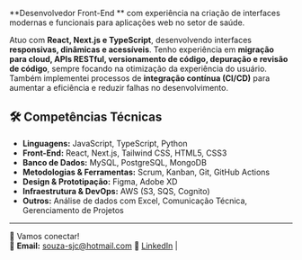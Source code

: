 **Desenvolvedor Front-End ** com experiência na criação de interfaces modernas e funcionais para aplicações web no setor de saúde.  

Atuo com **React, Next.js e TypeScript**, desenvolvendo interfaces **responsivas, dinâmicas e acessíveis**. Tenho experiência em **migração para cloud, APIs RESTful, versionamento de código, depuração e revisão de código**, sempre focando na otimização da experiência do usuário. Também implementei processos de **integração contínua (CI/CD)** para aumentar a eficiência e reduzir falhas no desenvolvimento.  

## 🛠️ Competências Técnicas  
- **Linguagens:** JavaScript, TypeScript, Python  
- **Front-End:** React, Next.js, Tailwind CSS, HTML5, CSS3  
- **Banco de Dados:** MySQL, PostgreSQL, MongoDB  
- **Metodologias & Ferramentas:** Scrum, Kanban, Git, GitHub Actions  
- **Design & Prototipação:** Figma, Adobe XD  
- **Infraestrutura & DevOps:** AWS (S3, SQS, Cognito)  
- **Outros:** Análise de dados com Excel, Comunicação Técnica, Gerenciamento de Projetos  

---

💬 Vamos conectar!  
📧 **Email:** souza-sjc@hotmail.com 
💼 [LinkedIn](https://www.linkedin.com/in/seu-perfil) |  
